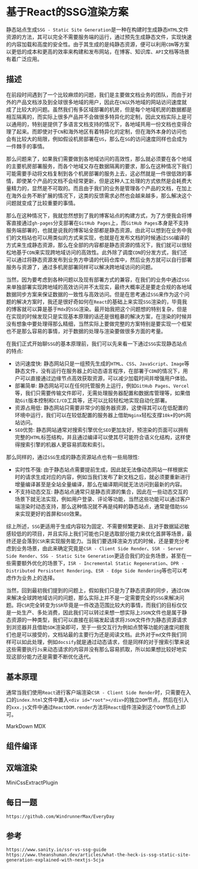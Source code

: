# 基于React的SSG渲染方案
静态站点生成`SSG - Static Site Generation`是一种在构建时生成静态`HTML`文件资源的方法，其可以完全不需要服务端的运行，通过预先生成静态文件，实现快速的内容加载和高度的安全性。由于其生成的是纯静态资源，便可以利用`CDN`等方案以更低的成本和更高的效率来构建和发布网站，在博客、知识库、`API`文档等场景有着广泛应用。


## 描述
在前段时间遇到了一个比较麻烦的问题，我们是主要做文档业务的团队，而由于对外的产品文档涉及到全球很多地域的用户，因此在`CN`以外地域的网站访问速度就成了比较大的问题。虽然我们有多区域部署的机房，但是每个地域机房的数据都是相互隔离的，而实际上很多产品并不会做很多特异化的定制，因此文档实际上是可以通用的，特别是提供了多语言文档支持的情况下，各地域共用一份文档也变得合理了起来。而即使对于`CN`和海外地区有着特异化的定制，但在海外本身的访问也会有比较大的局限，例如假设机房部署在`US`，那么在`SG`的访问速度同样也会成为一件棘手的事情。

那么问题来了，如果我们需要做到各地域访问的高效性，那么就必须要在各个地域的主要机房部署服务，而各个地域又存在数据隔离的要求，那么在这种情况下我们可能需要手动将文档复制到各个机房部署的服务上去，这必然就是一件很低效的事情，即使某个产品的文档不会经常更新，但是这种人工处理的方式依然是会耗费大量精力的，显然是不可取的。而且由于我们的业务是管理各个产品的文档，在加上在海外业务不断扩展的情况下，这类的反馈需求必然也会越来越多，那么解决这个问题就变成了比较重要的事情。

那么在这种情况下，我就忽然想到了我的博客站点的构建方式，为了方便我会将博客直接通过`gh-pages`分支部署在`GitHub Pages`上，而`GitHub Pages`本身是不支持服务端部署的，也就是说我的博客站全部都是静态资源。由此可以想到在业务中我们的文档站也可以用类似的方式来实现，也就是在发布文档的时候通过`SSG`编译的方式来生成静态资源，那么在全部的内容都是静态资源的情况下，我们就可以很轻松地基于`CDN`来实现跨地域访问的高效性。此外除了调度`CDN`的分发方式，我们还可以通过将静态资源发布到业务方申请的代码仓库中，然后业务方就可以自行部署服务与资源了，通过多机房部署同样可以解决跨地域访问的问题。

当然，因为要考虑到各种问题以及现有部署方式的兼容，在我们的业务中通过`SSG`来单独部署实现跨地域的高效访问并不太现实，最终大概率还是要走合规的各地域数据同步方案来保证数据的一致性与高效访问。但是在思考通过`SSG`来作为这个问题的解决方案时，我还是很好奇如何在`React`的基础上来实现`SSG`渲染的，毕竟我的博客就可以算是基于`Mdx`的`SSG`渲染。最开始我把这个问题想的特别复杂，但是在实现的时候发现只是实现基本原理的话还是很粗暴的解决方案，在渲染的时候并没有想象中要处理得那么精细，当然实际上要做完整的方案特别是要实现一个框架也不是那么容易的事情，对于数据的处理与渲染要做很多方面的考量。

在我们正式开始聊`SSG`的基本原理前，我们可以先来看一下通过`SSG`实现静态站点的特点: 

* 访问速度快: 静态网站只是一组预先生成的`HTML`、`CSS`、`JavaScript`、`Image`等静态文件，没有运行在服务器上的动态语言程序，在部署于`CDN`的情况下，用户可以直接通过边缘节点高效获取资源，可以减少加载时间并增强用户体验。
* 部署简单: 静态网站可以在任何托管服务上运行，例如`GitHub Pages`、`Vercel`等，我们只需要传输文件即可，无需处理服务器配置和数据库管理等，如果借助`Git`版本控制和`CI/CD`工具等，还可以比较轻松地实现自动化部署。
* 资源占用低: 静态网站只需要非常少的服务器资源，这使得其可以在低配置的环境中运行，我们可以在较低配置的服务器上借助`Nginx`轻松支撑`10k+`的`QPS`网站访问。
* `SEO`优势: 静态网站通常对搜索引擎优化`SEO`更加友好，预渲染的页面可以拥有完整的`HTML`标签结构，并且通过编译可以使其尽可能符合语义化结构，这样使得搜索引擎的机器人更容易抓取和索引。

那么同样的，通过`SSG`生成的静态资源站点也有一些局限性:

* 实时性不强: 由于静态站点需要提前生成，因此就无法像动态网站一样根据实时的请求生成对应的内容，例如当我们发布了新文档之后，就必须要重新进行增量编译甚至是全站全量编译，那么在编译期间就无法访问到最新的内容。
* 不支持动态交互: 静态站点通常只是静态资源的集合，因此在一些动态交互的场景下就无法实现，例如用户登录、评论等功能，当然这些功能可以通过客户端渲染时动态支持，那么这种情况就不再是纯粹的静态站点，通常是借助`SSG`来实现更好的首屏和`SEO`效果。

综上所述，`SSG`更适用于生成内容较为固定、不需要频繁更新、且对于数据延迟敏感较低的的项目，并且实际上我们可能也只是选取部分能力来优化首屏等场景，最终还是会落到`CSR`来实现服务能力。当我们要选择渲染方式的时候，还是要充分考虑到业务场景，由此来确定究竟是`CSR - Client Side Render`、`SSR - Server Side Render`、`SSG - Static Site Generation`更适合我们的业务场景，甚至在一些需要额外优化的场景下，`ISR - Incremental Static Regeneration`、`DPR - Distributed Persistent Rendering`、`ESR - Edge Side Rendering`等也可以考虑作为业务上的选择。 

当然，回到最初我们提到的问题上，假如我们只是为了静态资源的同步，通过`CDN`来解决全球跨地域访问的问题，那么实际上并不是一定需要完全的`SSG`来解决问题。将`CSR`完全转变为`SSR`毕竟是一件改造范围比较大的事情，而我们的目标仅仅是一处生产、多处消费，因此我们可以转过来想一想实际上`JSON`文件也是属于静态资源的一种类型，我们可以直接在前端发起请求将`JSON`文件作为静态资源请求到浏览器并且借助`SDK`渲染即可，至于一些交互行为例如点赞等功能的速度问题我们也是可以接受的，文档站最的主要行为还是阅读文档。此外对于`md`文件我们同样可以如此处理，例如`docsify`就是通过动态请求，但是同样的对于搜索引擎来说这些需要执行`Js`来动态请求的内容并没有那么容易抓取，所以如果想比较好地实现这部分能力还是需要不断优化迭代。

## 基本原理
通常当我们使用`React`进行客户端渲染`CSR - Client Side Render`时，只需要在入口的`index.html`文件中置入`<div id="root"></div>`的独立`DOM`节点，然后在引入的`xxx.js`文件中通过`ReactDOM.render`方法将`React`组件渲染到这个`DOM`节点上即可。



MarkDown MDX


## 组件编译



## 双端渲染

MiniCssExtractPlugin

## 每日一题

```
https://github.com/WindrunnerMax/EveryDay
```

## 参考

```
https://www.sanity.io/ssr-vs-ssg-guide
https://www.theanshuman.dev/articles/what-the-heck-is-ssg-static-site-generation-explained-with-nextjs-5cja
```
